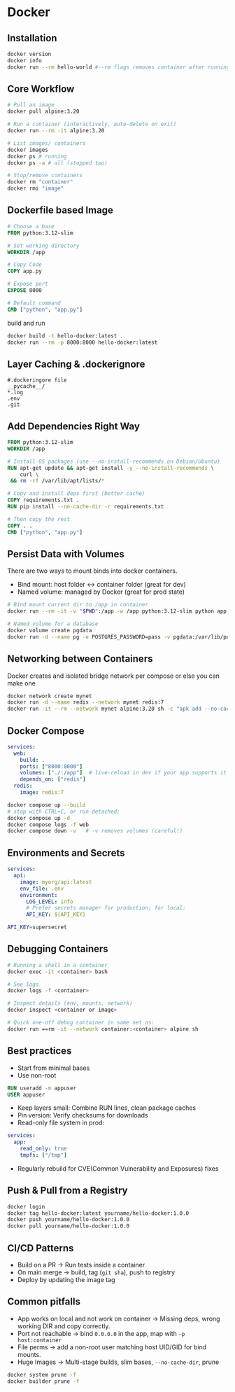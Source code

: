 # Docker

## Installation 

```bash
docker version
docker info
docker run --rm hello-world #--rm flags removes container after running. Avoid taking too much disk space. 
```

## Core Workflow

```bash
# Pull an image
docker pull alpine:3.20

# Run a container (interactively, auto-delete on exit)
docker run --rm -it alpine:3.20

# List images/ containers
docker images
docker ps # running
docker ps -a # all (stopped too)

# Stop/remove containers
docker rm "container"
docker rmi "image"
```

## Dockerfile based Image

```Dockerfile
# Choose a base
FROM python:3.12-slim

# Set working directory
WORKDIR /app

# Copy Code
COPY app.py

# Expose port
EXPOSE 8000

# Default command
CMD ["python", "app.py"]
```

build and run 

```bash
docker build -t hello-docker:latest .
docker run --rm -p 8000:8000 hello-docker:latest
```

## Layer Caching & .dockerignore

```.dockerignore
#.dockeringore file
__pycache__/
*.log
.env
.git
```

## Add Dependencies Right Way

```dockerfile
FROM python:3.12-slim
WORKDIR /app

# Install OS packages (use --no-install-recommends on Debian/Ubuntu)
RUN apt-get update && apt-get install -y --no-install-recommends \
    curl \
 && rm -rf /var/lib/apt/lists/*

# Copy and install deps first (better cache)
COPY requirements.txt .
RUN pip install --no-cache-dir -r requirements.txt

# Then copy the rest
COPY . .
CMD ["python", "app.py"]
```

## Persist Data with Volumes

There are two ways to mount binds into docker containers. 
- Bind mount: host folder <-> container folder (great for dev)
- Named volume: managed by Docker (great for prod state)

```bash
# Bind mount current dir to /app in container
docker run --rm -it -v "$PWD":/app -w /app python:3.12-slim python app.py

# Named volume for a database
docker volume create pgdata
docker run -d --name pg -e POSTGRES_PASSWORD=pass -v pgdata:/var/lib/postgresql/data -p 5432:5432 postgres:16
```

## Networking between Containers

Docker creates and isolated bridge network per compose or else you can make one 

```bash
docker network create mynet
docker run -d --name redis --network mynet redis:7
docker run -it --rm --network mynet alpine:3.20 sh -c "apk add --no-cache redis && redis-cli -h redis PING"
```

## Docker Compose 

```yaml
services:
  web:
    build: .
    ports: ["8000:8000"]
    volumes: ["./:/app"]  # live-reload in dev if your app supports it
    depends_on: ["redis"]
  redis:
    image: redis:7
```

```bash
docker compose up --build
# stop with CTRL+C, or run detached:
docker compose up -d
docker compose logs -f web
docker compose down -v   # -v removes volumes (careful!)
```

## Environments and Secrets

```yaml
services:
  api:
    image: myorg/api:latest
    env_file: .env
    environment:
      LOG_LEVEL: info
      # Prefer secrets manager for production; for local:
      API_KEY: ${API_KEY}
```

```bash
API_KEY=supersecret
```

## Debugging Containers

```bash
# Running a shell in a container
docker exec -it <container> bash

# See logs
docker logs -f <container> 

# Inspect details (env, mounts, network)
docker inspect <container or image>

# Quick one-off debug container in same net ns:
docker run ==rm -it --network container:<container> alpine sh
```

## Best practices

- Start from minimal bases
- Use non-root
```DockerFile
RUN useradd -m appuser
USER appuser
```
- Keep layers small: Combine RUN lines, clean package caches
- Pin version: Verify checksums for downloads
- Read-only file system in prod: 
```yaml 
services:
  app:
    read_only: true
    tmpfs: ["/tmp"]
```
- Regularly rebuild for CVE(Common Vulnerability and Exposures) fixes


## Push & Pull from a Registry

```bash
docker login
docker tag hello-docker:latest yourname/hello-docker:1.0.0
docker push yourname/hello-docker:1.0.0
docker pull yourname/hello-docker:1.0.0
```

## CI/CD Patterns

- Build on a PR -> Run tests inside a container
- On main merge -> build, tag (`git sha`), push to registry
- Deploy by updating the image tag

## Common pitfalls

- App works on local and not work on container -> Missing deps, wrong working DIR and copy correctly. 
- Port not reachable -> bind `0.0.0.0` in the app, map with `-p host:container`
- File perms -> add a non-root user matching host UID/GID for bind mounts. 
- Huge Images -> Multi-stage builds, slim bases, `--no-cache-dir`, prune 

```bash
docker system prune -f
docker builder prune -f
```